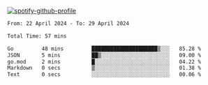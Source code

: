 [![spotify-github-profile](https://spotify-github-profile.vercel.app/api/view?uid=313pysyt3uxkjdidtiuvzf7nrnnu&cover_image=true&theme=natemoo-re&show_offline=false&background_color=121212&interchange=false&bar_color=53b14f&bar_color_cover=false)](https://spotify-github-profile.vercel.app/api/view?uid=313pysyt3uxkjdidtiuvzf7nrnnu&redirect=true)

<!--START_SECTION:waka-->

```txt
From: 22 April 2024 - To: 29 April 2024

Total Time: 57 mins

Go         48 mins         █████████████████████▒░░░   85.28 %
JSON       5 mins          ██▒░░░░░░░░░░░░░░░░░░░░░░   09.00 %
go.mod     2 mins          █░░░░░░░░░░░░░░░░░░░░░░░░   04.22 %
Markdown   0 secs          ▒░░░░░░░░░░░░░░░░░░░░░░░░   01.38 %
Text       0 secs          ░░░░░░░░░░░░░░░░░░░░░░░░░   00.06 %
```

<!--END_SECTION:waka-->